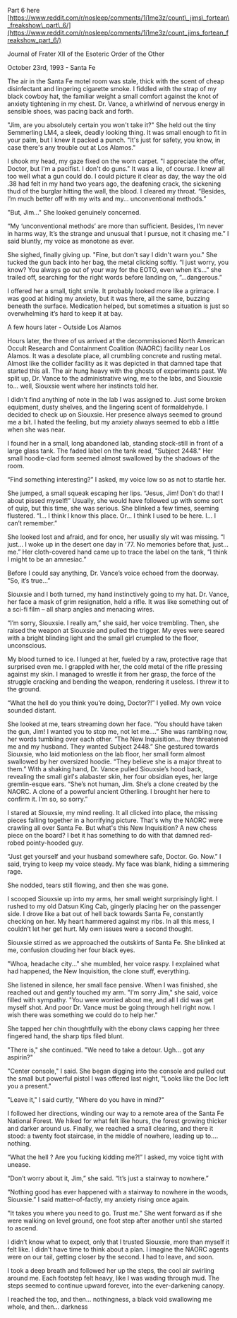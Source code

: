 Part 6 here [https://www.reddit.com/r/nosleep/comments/1i1me3z/count\_jims\_fortean\_freakshow\_part\_6/](https://www.reddit.com/r/nosleep/comments/1i1me3z/count_jims_fortean_freakshow_part_6/)

Journal of Frater XII of the Esoteric Order of the Other

October 23rd, 1993 - Santa Fe

The air in the Santa Fe motel room was stale, thick with the scent of cheap disinfectant and lingering cigarette smoke. I fiddled with the strap of my black cowboy hat, the familiar weight a small comfort against the knot of anxiety tightening in my chest. Dr. Vance, a whirlwind of nervous energy in sensible shoes, was pacing back and forth.

"Jim, are you absolutely certain you won't take it?" She held out the tiny Semmerling LM4, a sleek, deadly looking thing. It was small enough to fit in your palm, but I knew it packed a punch. "It's just for safety, you know, in case there's any trouble out at Los Alamos."

I shook my head, my gaze fixed on the worn carpet. "I appreciate the offer, Doctor, but I'm a pacifist. I don't do guns." It was a lie, of course. I knew all too well what a gun could do. I could picture it clear as day, the way the old .38 had felt in my hand two years ago, the deafening crack, the sickening thud of the burglar hitting the wall, the blood. I cleared my throat. “Besides, I’m much better off with my wits and my… unconventional methods.”

"But, Jim…" She looked genuinely concerned.

“My ‘unconventional methods’ are more than sufficient. Besides, I’m never in harms way, It’s the strange and unusual that I pursue, not it chasing me.” I said bluntly, my voice as monotone as ever.

She sighed, finally giving up. "Fine, but don't say I didn't warn you." She tucked the gun back into her bag, the metal clicking softly. “I just worry, you know? You always go out of your way for the EOTO, even when it’s…” she trailed off, searching for the right words before landing on, “…dangerous.”

I offered her a small, tight smile. It probably looked more like a grimace. I was good at hiding my anxiety, but it was there, all the same, buzzing beneath the surface. Medication helped, but sometimes a situation is just so overwhelming it’s hard to keep it at bay.

A few hours later - Outside Los Alamos

Hours later, the three of us arrived at the decommissioned North American Occult Research and Containment Coalition (NAORC) facility near Los Alamos. It was a desolate place, all crumbling concrete and rusting metal. Almost like the collider facility as it was depicted in that damned tape that started this all. The air hung heavy with the ghosts of experiments past. We split up, Dr. Vance to the administrative wing, me to the labs, and Siouxsie to… well, Siouxsie went where her instincts told her.

I didn't find anything of note in the lab I was assigned to. Just some broken equipment, dusty shelves, and the lingering scent of formaldehyde. I decided to check up on Siouxsie. Her presence always seemed to ground me a bit. I hated the feeling, but my anxiety always seemed to ebb a little when she was near.

I found her in a small, long abandoned lab, standing stock-still in front of a large glass tank. The faded label on the tank read, "Subject 2448." Her small hoodie-clad form seemed almost swallowed by the shadows of the room.

“Find something interesting?” I asked, my voice low so as not to startle her.

She jumped, a small squeak escaping her lips. “Jesus, Jim! Don't do that! I about pissed myself!” Usually, she would have followed up with some sort of quip, but this time, she was serious. She blinked a few times, seeming flustered. “I… I think I know this place. Or… I think I used to be here. I… I can’t remember.”

She looked lost and afraid, and for once, her usually sly wit was missing. “I just… I woke up in the desert one day in '77. No memories before that, just… me.” Her cloth-covered hand came up to trace the label on the tank, “I think I might to be an amnesiac.”

Before I could say anything, Dr. Vance’s voice echoed from the doorway. “So, it’s true…”

Siouxsie and I both turned, my hand instinctively going to my hat. Dr. Vance, her face a mask of grim resignation, held a rifle. It was like something out of a sci-fi film – all sharp angles and menacing wires.

“I’m sorry, Siouxsie. I really am,” she said, her voice trembling. Then, she raised the weapon at Siouxsie and pulled the trigger. My eyes were seared with a bright blinding light and the small girl crumpled to the floor, unconscious.

My blood turned to ice. I lunged at her, fueled by a raw, protective rage that surprised even me. I grappled with her, the cold metal of the rifle pressing against my skin. I managed to wrestle it from her grasp, the force of the struggle cracking and bending the weapon, rendering it useless. I threw it to the ground.

“What the hell do you think you’re doing, Doctor?!” I yelled. My own voice sounded distant.

She looked at me, tears streaming down her face. “You should have taken the gun, Jim! I wanted you to stop me, not let me….” She was rambling now, her words tumbling over each other. “The New Inquisition… they threatened me and my husband. They wanted Subject 2448.” She gestured towards Siouxsie, who laid motionless on the lab floor, her small form almost swallowed by her oversized hoodie. “They believe she is a major threat to them.” With a shaking hand, Dr. Vance pulled Siouxsie’s hood back, revealing the small girl's alabaster skin, her four obsidian eyes, her large gremlin-esque ears. “She’s not human, Jim. She’s a clone created by the NAORC. A clone of a powerful ancient Otherling. I brought her here to confirm it. I'm so, so sorry.”

I stared at Siouxsie, my mind reeling. It all clicked into place, the missing pieces falling together in a horrifying picture. That's why the NAORC were crawling all over Santa Fe. But what's this New Inquisition? A new chess piece on the board? I bet it has something to do with that damned red-robed pointy-hooded guy.

“Just get yourself and your husband somewhere safe, Doctor. Go. Now.” I said, trying to keep my voice steady. My face was blank, hiding a simmering rage.

She nodded, tears still flowing, and then she was gone.

I scooped Siouxsie up into my arms, her small weight surprisingly light. I rushed to my old Datsun King Cab, gingerly placing her on the passenger side. I drove like a bat out of hell back towards Santa Fe, constantly checking on her. My heart hammered against my ribs. In all this mess, I couldn’t let her get hurt. My own issues were a second thought.

Siouxsie stirred as we approached the outskirts of Santa Fe. She blinked at me, confusion clouding her four black eyes.

"Whoa, headache city..." she mumbled, her voice raspy. I explained what had happened, the New Inquisition, the clone stuff, everything.

She listened in silence, her small face pensive. When I was finished, she reached out and gently touched my arm. "I'm sorry Jim," she said, voice filled with sympathy. "You were worried about me, and all I did was get myself shot. And poor Dr. Vance must be going through hell right now. I wish there was something we could do to help her."

She tapped her chin thoughtfully with the ebony claws capping her three fingered hand, the sharp tips filed blunt.

"There is," she continued. "We need to take a detour. Ugh... got any aspirin?"

"Center console," I said. She began digging into the console and pulled out the small but powerful pistol I was offered last night, "Looks like the Doc left you a present."

"Leave it," I said curtly, "Where do you have in mind?"

I followed her directions, winding our way to a remote area of the Santa Fe National Forest. We hiked for what felt like hours, the forest growing thicker and darker around us. Finally, we reached a small clearing, and there it stood: a twenty foot staircase, in the middle of nowhere, leading up to.... nothing.

“What the hell ? Are you fucking kidding me?!” I asked, my voice tight with unease.

“Don’t worry about it, Jim,” she said. “It’s just a stairway to nowhere.”

“Nothing good has ever happened with a stairway to nowhere in the woods, Siouxsie.” I said matter-of-factly, my anxiety rising once again.

"It takes you where you need to go. Trust me." She went forward as if she were walking on level ground, one foot step after another until she started to ascend.

I didn’t know what to expect, only that I trusted Siouxsie, more than myself it felt like. I didn't have time to think about a plan. I imagine the NAORC agents were on our tail, getting closer by the second. I had to leave, and soon.

I took a deep breath and followed her up the steps, the cool air swirling around me. Each footstep felt heavy, like I was wading through mud. The steps seemed to continue upward forever, into the ever-darkening canopy.

I reached the top, and then… nothingness, a black void swallowing me whole, and then… darkness